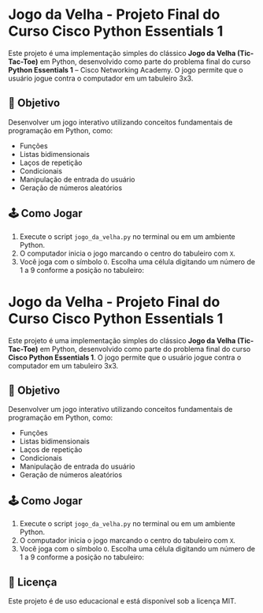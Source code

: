 # Jogo da Velha - Projeto Final do Curso Cisco Python Essentials 1

Este projeto é uma implementação simples do clássico **Jogo da Velha (Tic-Tac-Toe)** em Python, desenvolvido como parte do problema final do curso  **Python Essentials 1** – Cisco Networking Academy. O jogo permite que o usuário jogue contra o computador em um tabuleiro 3x3.

## 🎯 Objetivo

Desenvolver um jogo interativo utilizando conceitos fundamentais de programação em Python, como:

- Funções
- Listas bidimensionais
- Laços de repetição
- Condicionais
- Manipulação de entrada do usuário
- Geração de números aleatórios

## 🕹️ Como Jogar

1. Execute o script `jogo_da_velha.py` no terminal ou em um ambiente Python.
2. O computador inicia o jogo marcando o centro do tabuleiro com `X`.
3. Você joga com o símbolo `O`. Escolha uma célula digitando um número de 1 a 9 conforme a posição no tabuleiro:

# Jogo da Velha - Projeto Final do Curso Cisco Python Essentials 1

Este projeto é uma implementação simples do clássico **Jogo da Velha (Tic-Tac-Toe)** em Python, desenvolvido como parte do problema final do curso **Cisco Python Essentials 1**. O jogo permite que o usuário jogue contra o computador em um tabuleiro 3x3.

## 🎯 Objetivo

Desenvolver um jogo interativo utilizando conceitos fundamentais de programação em Python, como:

- Funções
- Listas bidimensionais
- Laços de repetição
- Condicionais
- Manipulação de entrada do usuário
- Geração de números aleatórios

## 🕹️ Como Jogar

1. Execute o script `jogo_da_velha.py` no terminal ou em um ambiente Python.
2. O computador inicia o jogo marcando o centro do tabuleiro com `X`.
3. Você joga com o símbolo `O`. Escolha uma célula digitando um número de 1 a 9 conforme a posição no tabuleiro:

## 📄 Licença

Este projeto é de uso educacional e está disponível sob a licença MIT.